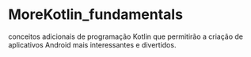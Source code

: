 # MoreKotlin_fundamentals
 conceitos adicionais de programação Kotlin que permitirão a criação de aplicativos Android mais interessantes e divertidos.
